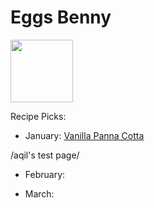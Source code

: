 # Eggs Benny

<img src="http://api.adorable.io/avatars/100/englishmuffin%40flavor.magazine" height="100" width="100" />

Recipe Picks:

- January: [Vanilla Panna Cotta](../recipe/jan/vanilla-panna-cotta.md)

/aqil's test page/

- February:

- March:


